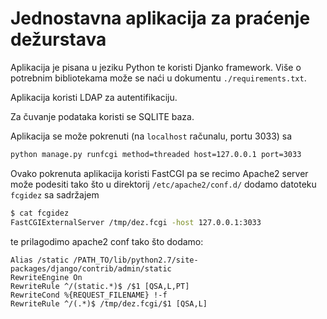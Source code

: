 # Jednostavna aplikacija za praćenje dežurstava

Aplikacija je pisana u jeziku Python te koristi Djanko framework.
Više o potrebnim bibliotekama može se naći u dokumentu
`./requirements.txt`.

Aplikacija koristi LDAP za autentifikaciju.

Za čuvanje podataka koristi se SQLITE baza.

Aplikacija se može pokrenuti (na `localhost` računalu, portu 3033) sa 
```bash
python manage.py runfcgi method=threaded host=127.0.0.1 port=3033
```

Ovako pokrenuta aplikacija koristi FastCGI pa se recimo Apache2 server može
podesiti tako što u direktorij `/etc/apache2/conf.d/` dodamo datoteku
`fcgidez` sa sadržajem
```bash
$ cat fcgidez
FastCGIExternalServer /tmp/dez.fcgi -host 127.0.0.1:3033
```

te prilagodimo apache2 conf tako što dodamo:
```
Alias /static /PATH_TO/lib/python2.7/site-packages/django/contrib/admin/static
RewriteEngine On
RewriteRule ^/(static.*)$ /$1 [QSA,L,PT]
RewriteCond %{REQUEST_FILENAME} !-f
RewriteRule ^/(.*)$ /tmp/dez.fcgi/$1 [QSA,L]
```
